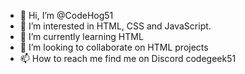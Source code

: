 - 👋 Hi, I’m @CodeHog51
- 👀 I’m interested in HTML, CSS and JavaScript. 
- 🌱 I’m currently learning HTML
- 💞️ I’m looking to collaborate on HTML projects
- 📫 How to reach me find me on Discord codegeek51

<!---
CodeHog51/CodeHog51 is a ✨ special ✨ repository because its `README.md` (this file) appears on your GitHub profile.
You can click the Preview link to take a look at your changes.
--->
